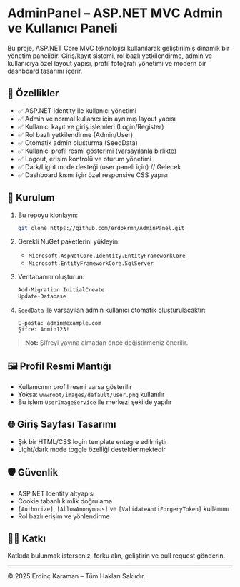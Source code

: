 # AdminPanel – ASP.NET MVC Admin ve Kullanıcı Paneli

Bu proje, ASP.NET Core MVC teknolojisi kullanılarak geliştirilmiş dinamik bir yönetim panelidir. Giriş/kayıt sistemi, rol bazlı yetkilendirme, admin ve kullanıcıya özel layout yapısı, profil fotoğrafı yönetimi ve modern bir dashboard tasarımı içerir.

## 🚀 Özellikler

- ✅ ASP.NET Identity ile kullanıcı yönetimi
- ✅ Admin ve normal kullanıcı için ayrılmış layout yapısı
- ✅ Kullanıcı kayıt ve giriş işlemleri (Login/Register)
- ✅ Rol bazlı yetkilendirme (Admin/User)
- ✅ Otomatik admin oluşturma (SeedData) 
- ✅ Kullanıcı profil resmi gösterimi (varsayılanla birlikte)
- ✅ Logout, erişim kontrolü ve oturum yönetimi
- ✅ Dark/Light mode desteği (user paneli için) // Gelecek
- ✅ Dashboard kısmı için özel responsive CSS yapısı


## 🔧 Kurulum

1. Bu repoyu klonlayın:
    ```bash
    git clone https://github.com/erdokrmn/AdminPanel.git
    ```

2. Gerekli NuGet paketlerini yükleyin:
    - `Microsoft.AspNetCore.Identity.EntityFrameworkCore`
    - `Microsoft.EntityFrameworkCore.SqlServer`

3. Veritabanını oluşturun:
    ```bash
    Add-Migration InitialCreate
    Update-Database
    ```

4. `SeedData` ile varsayılan admin kullanıcı otomatik oluşturulacaktır:
    ```
    E-posta: admin@example.com
    Şifre: Admin123!
    ```

> **Not:** Şifreyi yayına almadan önce değiştirmeniz önerilir.

## 🖼 Profil Resmi Mantığı

- Kullanıcının profil resmi varsa gösterilir
- Yoksa: `wwwroot/images/default/user.png` kullanılır
- Bu işlem `UserImageService` ile merkezi şekilde yapılır

## 🌐 Giriş Sayfası Tasarımı

- Şık bir HTML/CSS login template entegre edilmiştir
- Light/dark mode toggle özelliği desteklenmektedir

## 🛡 Güvenlik

- ASP.NET Identity altyapısı
- Cookie tabanlı kimlik doğrulama
- `[Authorize]`, `[AllowAnonymous]` ve `[ValidateAntiForgeryToken]` kullanımı
- Rol bazlı erişim ve yönlendirme

## 🧑‍💻 Katkı

Katkıda bulunmak isterseniz, forku alın, geliştirin ve pull request gönderin.

---

© 2025 Erdinç Karaman – Tüm Hakları Saklıdır.


